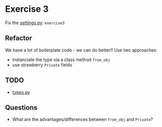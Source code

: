 # Exercise 3

Fix the [settings.py](https://github.com/Speedy1991/strawberry-workshop/blob/main/strawberry_workshop/settings.py#L4): `exercise3`

## Refactor

We have a lot of boilerplate code - we can do better!! Use two approaches:
- instanciate the type via a class method `from_obj`
- use strawberry `Private` fields


## TODO

- [types.py](https://github.com/Speedy1991/strawberry-workshop/blob/main/exercise3/schema/types.py)

## Questions

- What are the advantages/differences between `from_obj` and `Private`?
